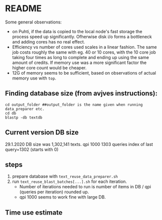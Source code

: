 # README

Some general observations:
* on Puhti, if the data is copied to the local node's fast storage the process speed up significantly. Ofherwise disk i/o forms a bottleneck and adding cores has no real effect.
* Efficiency vs number of cores used scales in a linear fashion. The same job costs roughly the same with eg. 40 or 10 cores, with the 10 core job taking four times as long to complete and ending up using the same amount of credits. If memory use was a more significant factor the higher core count would be cheaper.
* 12G of memory seems to be sufficient, based on observations of actual memory use with `top`.

## Finding database size (from avjves instructions):
```
cd output_folder ##output_folder is the name given when running data_preparer etc.
cd db
blastp -db textdb
```

## Current version DB size

29.1.2020 DB size was 1,302,141 texts.
qpi 1000
1303 queries
index of last query=1302 (starts with 0)

## steps

1. prepare database with `text_reuse_data_preparer.sh`
2. run `text_reuse_blast_batches[...].sh` for each iteration.
   * Number of iterations needed to run is number of items in DB / qpi (queries per iteration) rounded up.
   * qpi 1000 seems to work fine with large DB.

## Time use estimate


